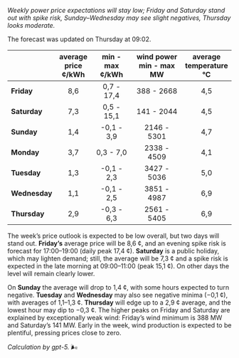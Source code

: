 *Weekly power price expectations will stay low; Friday and Saturday stand out with spike risk, Sunday–Wednesday may see slight negatives, Thursday looks moderate.*

The forecast was updated on Thursday at 09:02.

|  | average<br>price<br>¢/kWh | min - max<br>¢/kWh | wind power<br>min - max<br>MW | average<br>temperature<br>°C |
|:-------------|:----------------:|:----------------:|:-------------:|:-------------:|
| **Friday** | 8,6 | 0,7 - 17,4 | 388 - 2668 | 4,5 |
| **Saturday** | 7,3 | 0,5 - 15,1 | 141 - 2044 | 4,5 |
| **Sunday** | 1,4 | -0,1 - 3,9 | 2146 - 5301 | 4,7 |
| **Monday** | 3,7 | 0,3 - 7,0 | 2338 - 4509 | 4,1 |
| **Tuesday** | 1,3 | -0,1 - 2,3 | 3427 - 5036 | 5,0 |
| **Wednesday** | 1,1 | -0,1 - 2,5 | 3851 - 4987 | 6,9 |
| **Thursday** | 2,9 | -0,3 - 6,3 | 2561 - 5405 | 6,9 |

The week’s price outlook is expected to be low overall, but two days will stand out. **Friday’s** average price will be 8,6 ¢, and an evening spike risk is forecast for 17:00–19:00 (daily peak 17,4 ¢). **Saturday** is a public holiday, which may lighten demand; still, the average will be 7,3 ¢ and a spike risk is expected in the late morning at 09:00–11:00 (peak 15,1 ¢). On other days the level will remain clearly lower.

On **Sunday** the average will drop to 1,4 ¢, with some hours expected to turn negative. **Tuesday** and **Wednesday** may also see negative minima (−0,1 ¢), with averages of 1,1–1,3 ¢. **Thursday** will edge up to a 2,9 ¢ average, and the lowest hour may dip to −0,3 ¢. The higher peaks on Friday and Saturday are explained by exceptionally weak wind: Friday’s wind minimum is 388 MW and Saturday’s 141 MW. Early in the week, wind production is expected to be plentiful, pressing prices close to zero.

*Calculation by gpt-5.* 🌬️
